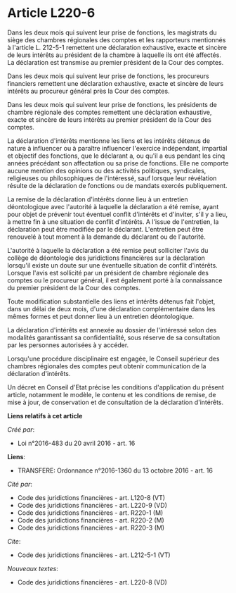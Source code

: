 # Article L220-6

Dans les deux mois qui suivent leur prise de fonctions, les magistrats du siège des chambres régionales des comptes et les
rapporteurs mentionnés à l'article L. 212-5-1 remettent une déclaration exhaustive, exacte et sincère de leurs intérêts au
président de la chambre à laquelle ils ont été affectés. La déclaration est transmise au premier président de la Cour des
comptes. 

Dans les deux mois qui suivent leur prise de fonctions, les procureurs financiers remettent une déclaration exhaustive,
exacte et sincère de leurs intérêts au procureur général près la Cour des comptes. 

Dans les deux mois qui suivent leur prise de fonctions, les présidents de chambre régionale des comptes remettent une
déclaration exhaustive, exacte et sincère de leurs intérêts au premier président de la Cour des comptes. 

La déclaration d'intérêts mentionne les liens et les intérêts détenus de nature à influencer ou à paraître influencer
l'exercice indépendant, impartial et objectif des fonctions, que le déclarant a, ou qu'il a eus pendant les cinq années
précédant son affectation ou sa prise de fonctions. Elle ne comporte aucune mention des opinions ou des activités politiques,
syndicales, religieuses ou philosophiques de l'intéressé, sauf lorsque leur révélation résulte de la déclaration de fonctions
ou de mandats exercés publiquement. 

La remise de la déclaration d'intérêts donne lieu à un entretien déontologique avec l'autorité à laquelle la déclaration a
été remise, ayant pour objet de prévenir tout éventuel conflit d'intérêts et d'inviter, s'il y a lieu, à mettre fin à une
situation de conflit d'intérêts. A l'issue de l'entretien, la déclaration peut être modifiée par le déclarant. L'entretien
peut être renouvelé à tout moment à la demande du déclarant ou de l'autorité. 

L'autorité à laquelle la déclaration a été remise peut solliciter l'avis du collège de déontologie des juridictions
financières sur la déclaration lorsqu'il existe un doute sur une éventuelle situation de conflit d'intérêts. Lorsque l'avis
est sollicité par un président de chambre régionale des comptes ou le procureur général, il est également porté à la
connaissance du premier président de la Cour des comptes. 

Toute modification substantielle des liens et intérêts détenus fait l'objet, dans un délai de deux mois, d'une déclaration
complémentaire dans les mêmes formes et peut donner lieu à un entretien déontologique. 

La déclaration d'intérêts est annexée au dossier de l'intéressé selon des modalités garantissant sa confidentialité, sous
réserve de sa consultation par les personnes autorisées à y accéder. 

Lorsqu'une procédure disciplinaire est engagée, le Conseil supérieur des chambres régionales des comptes peut obtenir
communication de la déclaration d'intérêts. 

Un décret en Conseil d'Etat précise les conditions d'application du présent article, notamment le modèle, le contenu et les
conditions de remise, de mise à jour, de conservation et de consultation de la déclaration d'intérêts.

**Liens relatifs à cet article**

_Créé par_:

  - Loi n°2016-483 du 20 avril 2016 - art. 16

**Liens**:

  - TRANSFERE: Ordonnance n°2016-1360 du 13 octobre 2016 - art. 16

_Cité par_:

  - Code des juridictions financières - art. L120-8 (VT)
  - Code des juridictions financières - art. L220-9 (VD)
  - Code des juridictions financières - art. R220-1 (M)
  - Code des juridictions financières - art. R220-2 (M)
  - Code des juridictions financières - art. R220-3 (M)

_Cite_:

  - Code des juridictions financières - art. L212-5-1 (VT)

_Nouveaux textes_:

  - Code des juridictions financières - art. L220-8 (VD)

